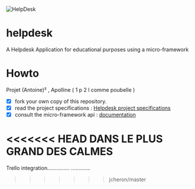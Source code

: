 ![HelpDesk](http://angular.kobject.net/git/phalconist/helpdesk.png "HelpDesk")
# helpdesk
A Helpdesk Application for educational purposes using a micro-framework
# Howto
Projet (Antoine)² , Apolline ( 1 p 2 l comme poubelle )
- [x] fork your own copy of this repository.
- [x] read the project specifications : [Helpdesk project specifications](http://slamwiki.kobject.net/slam4/helpdesk/)
- [x] consult the micro-framework api : [documentation](http://api.kobject.net/micro-framework/)

<<<<<<< HEAD
DANS LE PLUS GRAND DES CALMES
=======
Trello integration...............
.............
>>>>>>> jcheron/master
